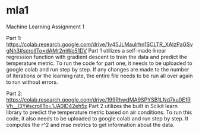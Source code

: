 # mla1
Machine Learning Assignment 1

Part 1:
https://colab.research.google.com/drive/1v45JLMaulrhn1SCLTR_XAIzPaGSvgNh3#scrollTo=dAMr2mWo51DV
Part 1 utilizes a self-made linear regression function with gradient descent to train the data and predict the temperature metric. 
To run the code for part one, it needs to be uploaded to google colab and run step by step. 
If any changes are made to the number of iterations or the learning rate, the entire file needs to be run all over again to run without errors.

Part 2:
https://colab.research.google.com/drive/199RhwdMA9SPYSB1LNd7ku0E1RVh__l3Y#scrollTo=1JA0lD42eh5x
Part 2 utilizes the built in Scikit learn library to predict the temperature metric based on air conditions. 
To run this code, it also needs to be uploaded to google colab and run step by step. 
It computes the r^2 and mse metrics to get information about the data.
